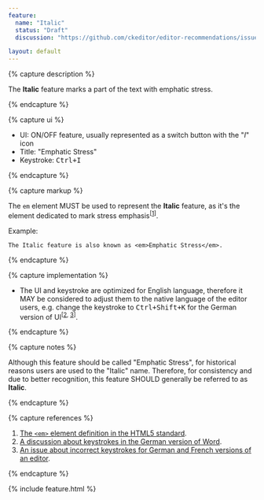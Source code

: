```yaml
---
feature:
  name: "Italic"
  status: "Draft"
  discussion: "https://github.com/ckeditor/editor-recommendations/issues/2"

layout: default
---
```


{% capture description %}

The **Italic** feature marks a part of the text with emphatic stress.

{% endcapture %}

{% capture ui %}

 * UI: ON/OFF feature, usually represented as a switch button with the "*I*" icon
 * Title: "Emphatic Stress"
 * Keystroke: <kbd>Ctrl+I</kbd>

{% endcapture %}

{% capture markup %}

The `em` element MUST be used to represent the **Italic** feature, as it's the element dedicated to mark stress emphasis<sup>[[1](#ref1)]</sup>.

Example:

```
The Italic feature is also known as <em>Emphatic Stress</em>.
```

{% endcapture %}

{% capture implementation %}

* The UI and keystroke are optimized for English language, therefore it MAY be considered to adjust them to the native language of the editor users, e.g. change the keystroke to <kbd>Ctrl+Shift+K</kbd> for the German version of UI<sup>[[2](#ref2), [3](#ref3)]</sup>.

{% endcapture %}

{% capture notes %}

Although this feature should be called "Emphatic Stress", for historical reasons users are used to the "Italic" name.
Therefore, for consistency and due to better recognition, this feature SHOULD generally be referred to as **Italic**.

{% endcapture %}

{% capture references %}

1. <a id="ref1"></a>[The `<em>` element definition in the HTML5 standard](http://www.w3.org/TR/html5/text-level-semantics.html#the-em-element).
2. <a id="ref2"></a>[A discussion about keystrokes in the German version of Word](http://dict.leo.org/forum/viewGeneraldiscussion.php?idThread=846089).
3. <a id="ref3"></a>[An issue about incorrect keystrokes for German and French versions of an editor](https://jira.atlassian.com/browse/CONF-13567).

{% endcapture %}

{% include feature.html %}
